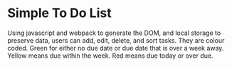 # Simple To Do List
Using javascript and webpack to generate the DOM, and local storage to preserve data, users can add, edit, delete, and sort tasks. They are colour coded. Green for either no due date or due date that is over a week away. Yellow means due within the week. Red means due today or over due.

